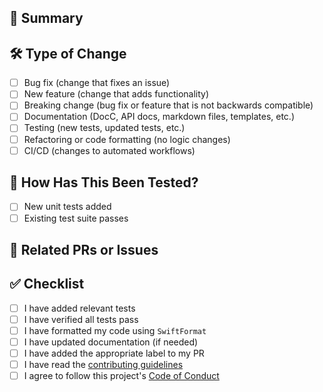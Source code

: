 ## 📝 Summary

<!-- 
Please provide a brief summary of your changes along with any relevant context.
Include any screenshots, logs, or terminal output you think would be useful to reviewers.
-->

## 🛠️ Type of Change

<!-- Check all that apply. -->

- [ ] Bug fix (change that fixes an issue)
- [ ] New feature (change that adds functionality)
- [ ] Breaking change (bug fix or feature that is not backwards compatible)
- [ ] Documentation (DocC, API docs, markdown files, templates, etc.)
- [ ] Testing (new tests, updated tests, etc.)
- [ ] Refactoring or code formatting (no logic changes)
- [ ] CI/CD (changes to automated workflows)

## 🧪 How Has This Been Tested?

- [ ] New unit tests added
- [ ] Existing test suite passes

<!-- 
Please describe the tests you've run to verify your changes.
If fixing a bug, please describe the steps to reproduce the bug.
Include any screenshots, logs, or terminal output you think would be useful to reviewers.
-->

## 🔗 Related PRs or Issues <!-- Delete section if not applicable -->

<!--
To automatically close an issue when this PR is merged, please include one of the following:
  - Fixes #<issue-number>
  - Closes #<issue-number>
  - Resolves #<issue-number>
-->

<!--
Please link any related PRs, for example:
  - Unblocks #<pr-number>
  - Duplicates #<pr-number>
  - Depends on #<pr-number>
  - Relates to #<pr-number>
-->

## ✅ Checklist

<!-- Confirm that you've completed the following steps. -->

- [ ] I have added relevant tests
- [ ] I have verified all tests pass
- [ ] I have formatted my code using `SwiftFormat`
- [ ] I have updated documentation (if needed)
- [ ] I have added the appropriate label to my PR
- [ ] I have read the [contributing guidelines](https://github.com/fetch-rewards/SwiftSyntaxSugar/blob/main/CONTRIBUTING.md)
- [ ] I agree to follow this project's [Code of Conduct](https://github.com/fetch-rewards/SwiftSyntaxSugar/blob/main/CODE_OF_CONDUCT.md)

